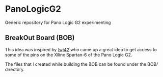 # PanoLogicG2
Generic repository for Pano Logic G2 experimenting

## BreakOut Board (BOB)
This idea was inspired by [twj42](https://github.com/twj42/PanoLogicG2_ReverseEngineering/blob/master/pages/bob.md) who came up a great idea to get access to some of the pins on the Xilinx Spartan-6 of the Pano Logic G2.

The files that I created while building the BOB can be found under the BOB/ directory.
